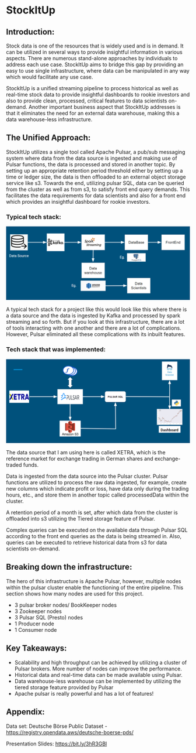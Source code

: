 # StockItUp

## Introduction: 

Stock data is one of the resources that is widely used and is in demand. It can be utilized in several ways to provide insightful information in various aspects. There are numerous stand-alone approaches by individuals to address each use case. StockItUp aims to bridge this gap by providing an easy to use single infrastructure, where data can be manipulated in any way which would facilitate any use case. 

StockItUp is a unified streaming pipeline to process historical as well as real-time stock data to provide insightful dashboards to rookie investors and also to provide clean, processed, critical features to data scientists on-demand. Another important business aspect that StockItUp addresses is that it eliminates the need for an external data warehouse, making this a data warehouse-less infrastructure. 


## The Unified Approach:

StockItUp utilizes a single tool called Apache Pulsar, a pub/sub messaging system where data from the data source is ingested and making use of Pulsar functions, the data is processed and stored in another topic. By setting up an appropriate retention period threshold either by setting up a time or ledger size, the data is then offloaded to an external object storage service like s3. Towards the end, utilizing pulsar SQL, data can be queried from the cluster as well as from s3, to satisfy front end query demands. This facilitates the data requirements for data scientists and also for a front end which provides an insightful dashboard for rookie investors.

### Typical tech stack:


![TypicalTechStack](https://github.com/govardhan1194/StockItUp/blob/master/images/Typical%20tech%20stack.PNG)


A typical tech stack for a project like this would look like this where there is a data source and the data is ingested by Kafka and processed by spark streaming and so forth. But if you look at this infrastructure, there are a lot of tools interacting with one another and there are a lot of complications. However, Pulsar eliminated all these complications with its inbuilt features.

### Tech stack that was implemented:


![TechStackImplemented](https://github.com/govardhan1194/StockItUp/blob/master/images/Techstackimplemented.PNG)


The data source that I am using here is called XETRA, which is the reference market for exchange trading in German shares and exchange-traded funds. 

Data is ingested from the data source into the Pulsar cluster. Pulsar functions are utilized to process the raw data ingested, for example, create new columns which indicate profit or loss, have data only during the trading hours, etc., and store them in another topic called processedData within the cluster. 

A retention period of a month is set, after which data from the cluster is offloaded into s3 utilizing the Tiered storage feature of Pulsar. 

Complex queries can be executed on the available data through Pulsar SQL according to the front end queries as the data is being streamed in. Also, queries can be executed to retrieve historical data from s3 for data scientists on-demand. 


## Breaking down the infrastructure:

The hero of this infrastructure is Apache Pulsar, however, multiple nodes within the pulsar cluster enable the functioning of the entire pipeline. This section shows how many nodes are used for this project.

* 3 pulsar broker nodes/ BookKeeper nodes
* 3 Zookeeper nodes
* 3 Pulsar SQL (Presto) nodes
* 1 Producer node
* 1 Consumer node

## Key Takeaways:

* Scalability and high throughput can be achieved by utilizing a cluster of Pulsar brokers. More number of nodes can improve the performance.
* Historical data and real-time data can be made available using Pulsar.
* Data warehouse-less warehouse can be implemented by utilizing the tiered storage feature provided by Pulsar
* Apache pulsar is really powerful and has a lot of features!

## Appendix:

Data set: Deutsche Börse Public Dataset - https://registry.opendata.aws/deutsche-boerse-pds/

Presentation Slides: https://bit.ly/3hR3GBl
